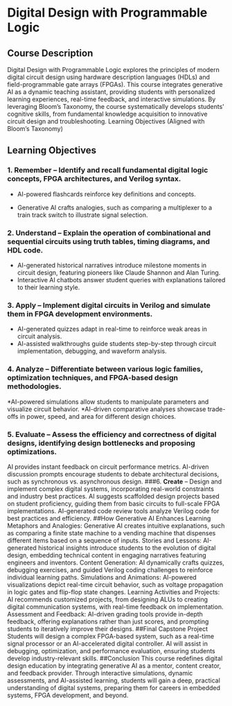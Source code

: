 # Digital Design with Programmable Logic

## Course Description
Digital Design with Programmable Logic explores the principles of modern digital circuit design using hardware description languages (HDLs) and field-programmable gate arrays (FPGAs). This course integrates generative AI as a dynamic teaching assistant, providing students with personalized learning experiences, real-time feedback, and interactive simulations. By leveraging Bloom’s Taxonomy, the course systematically develops students' cognitive skills, from fundamental knowledge acquisition to innovative circuit design and troubleshooting.
Learning Objectives (Aligned with Bloom’s Taxonomy)

## Learning Objectives
### 1. **Remember** – Identify and recall fundamental digital logic concepts, FPGA architectures, and Verilog syntax.
* AI-powered flashcards reinforce key definitions and concepts.

* Generative AI crafts analogies, such as comparing a multiplexer to a train track switch to illustrate signal selection.
### 2. **Understand** – Explain the operation of combinational and sequential circuits using truth tables, timing diagrams, and HDL code.
* AI-generated historical narratives introduce milestone moments in circuit design, featuring pioneers like Claude Shannon and Alan Turing.
* Interactive AI chatbots answer student queries with explanations tailored to their learning style.
### 3. **Apply** – Implement digital circuits in Verilog and simulate them in FPGA development environments.
* AI-generated quizzes adapt in real-time to reinforce weak areas in circuit analysis.
* AI-assisted walkthroughs guide students step-by-step through circuit implementation, debugging, and waveform analysis.
### 4. **Analyze** – Differentiate between various logic families, optimization techniques, and FPGA-based design methodologies.
*AI-powered simulations allow students to manipulate parameters and visualize circuit behavior.
*AI-driven comparative analyses showcase trade-offs in power, speed, and area for different design choices.
### 5. **Evaluate** – Assess the efficiency and correctness of digital designs, identifying design bottlenecks and proposing optimizations.
AI provides instant feedback on circuit performance metrics.
AI-driven discussion prompts encourage students to debate architectural decisions, such as synchronous vs. asynchronous design.
###6. **Create** – Design and implement complex digital systems, incorporating real-world constraints and industry best practices.
AI suggests scaffolded design projects based on student proficiency, guiding them from basic circuits to full-scale FPGA implementations.
AI-generated code review tools analyze Verilog code for best practices and efficiency.
##How Generative AI Enhances Learning
Metaphors and Analogies: Generative AI creates intuitive explanations, such as comparing a finite state machine to a vending machine that dispenses different items based on a sequence of inputs.
Stories and Lessons: AI-generated historical insights introduce students to the evolution of digital design, embedding technical content in engaging narratives featuring engineers and inventors.
Content Generation: AI dynamically crafts quizzes, debugging exercises, and guided Verilog coding challenges to reinforce individual learning paths.
Simulations and Animations: AI-powered visualizations depict real-time circuit behavior, such as voltage propagation in logic gates and flip-flop state changes.
Learning Activities and Projects: AI recommends customized projects, from designing ALUs to creating digital communication systems, with real-time feedback on implementation.
Assessment and Feedback: AI-driven grading tools provide in-depth feedback, offering explanations rather than just scores, and prompting students to iteratively improve their designs.
##Final Capstone Project
Students will design a complex FPGA-based system, such as a real-time signal processor or an AI-accelerated digital controller. AI will assist in debugging, optimization, and performance evaluation, ensuring students develop industry-relevant skills.
##Conclusion
This course redefines digital design education by integrating generative AI as a mentor, content creator, and feedback provider. Through interactive simulations, dynamic assessments, and AI-assisted learning, students will gain a deep, practical understanding of digital systems, preparing them for careers in embedded systems, FPGA development, and beyond.

